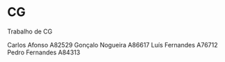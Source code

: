 # CG
Trabalho de CG

Carlos Afonso 		A82529
Gonçalo Nogueira 	A86617
Luís Fernandes 		A76712
Pedro Fernandes 	A84313
